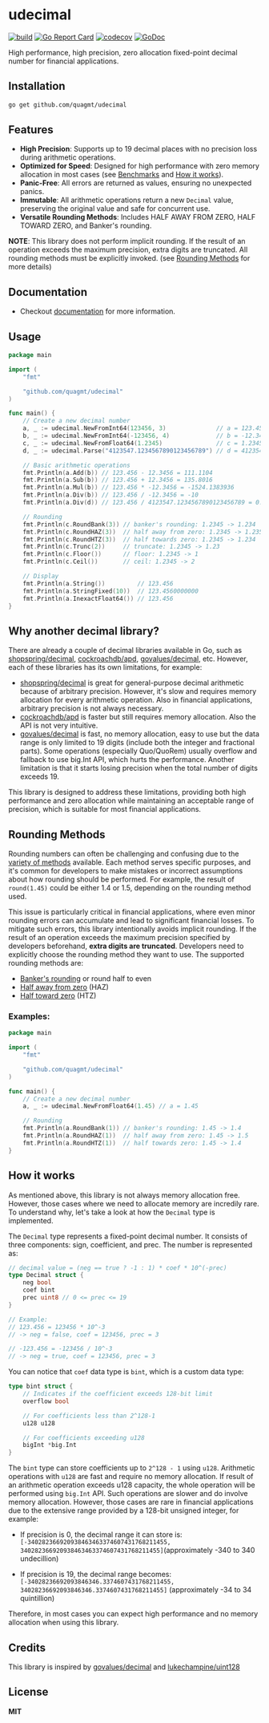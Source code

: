 # udecimal

[![build](https://github.com/quagmt/udecimal/actions/workflows/ci.yaml/badge.svg)](https://github.com/quagmt/udecimal/actions/workflows/ci.yaml)
[![Go Report Card](https://goreportcard.com/badge/github.com/quagmt/udecimal)](https://goreportcard.com/report/github.com/quagmt/udecimal)
[![codecov](https://codecov.io/gh/quagmt/udecimal/graph/badge.svg?token=662ET843EZ)](https://codecov.io/gh/quagmt/udecimal)
[![GoDoc](https://pkg.go.dev/badge/github.com/quagmt/udecimal)](https://pkg.go.dev/github.com/quagmt/udecimal)

High performance, high precision, zero allocation fixed-point decimal number for financial applications.

## Installation

```sh
go get github.com/quagmt/udecimal
```

## Features

- **High Precision**: Supports up to 19 decimal places with no precision loss during arithmetic operations.
- **Optimized for Speed**: Designed for high performance with zero memory allocation in most cases (see [Benchmarks](benchmarks/README.md) and [How it works](#how-it-works)).
- **Panic-Free**: All errors are returned as values, ensuring no unexpected panics.
- **Immutable**: All arithmetic operations return a new `Decimal` value, preserving the original value and safe for concurrent use.
- **Versatile Rounding Methods**: Includes HALF AWAY FROM ZERO, HALF TOWARD ZERO, and Banker's rounding.
  <br/>

**NOTE**: This library does not perform implicit rounding. If the result of an operation exceeds the maximum precision, extra digits are truncated. All rounding methods must be explicitly invoked. (see [Rounding Methods](#rounding-methods) for more details)

## Documentation

- Checkout [documentation](https://pkg.go.dev/github.com/quagmt/udecimal) for more information.

## Usage

```go
package main

import (
	"fmt"

	"github.com/quagmt/udecimal"
)

func main() {
	// Create a new decimal number
	a, _ := udecimal.NewFromInt64(123456, 3)              // a = 123.456
	b, _ := udecimal.NewFromInt64(-123456, 4)             // b = -12.3456
	c, _ := udecimal.NewFromFloat64(1.2345)               // c = 1.2345
	d, _ := udecimal.Parse("4123547.1234567890123456789") // d = 4123547.1234567890123456789

	// Basic arithmetic operations
	fmt.Println(a.Add(b)) // 123.456 - 12.3456 = 111.1104
	fmt.Println(a.Sub(b)) // 123.456 + 12.3456 = 135.8016
	fmt.Println(a.Mul(b)) // 123.456 * -12.3456 = -1524.1383936
	fmt.Println(a.Div(b)) // 123.456 / -12.3456 = -10
	fmt.Println(a.Div(d)) // 123.456 / 4123547.1234567890123456789 = 0.0000299392722585176

	// Rounding
	fmt.Println(c.RoundBank(3)) // banker's rounding: 1.2345 -> 1.234
	fmt.Println(c.RoundHAZ(3))  // half away from zero: 1.2345 -> 1.235
	fmt.Println(c.RoundHTZ(3))  // half towards zero: 1.2345 -> 1.234
	fmt.Println(c.Trunc(2))     // truncate: 1.2345 -> 1.23
	fmt.Println(c.Floor())      // floor: 1.2345 -> 1
	fmt.Println(c.Ceil())       // ceil: 1.2345 -> 2

	// Display
	fmt.Println(a.String())         // 123.456
	fmt.Println(a.StringFixed(10))  // 123.4560000000
	fmt.Println(a.InexactFloat64()) // 123.456
}
```

## Why another decimal library?

There are already a couple of decimal libraries available in Go, such as [shopspring/decimal](https://github.com/shopspring/decimal), [cockroachdb/apd](https://github.com/cockroachdb/apd), [govalues/decimal](https://github.com/govalues/decimal), etc. However, each of these libraries has its own limitations, for example:

- [shopspring/decimal](https://github.com/shopspring/decimal) is great for general-purpose decimal arithmetic because of arbitrary precision. However, it's slow and requires memory allocation for every arithmetic operation. Also in financial applications, arbitrary precision is not always necessary.
- [cockroachdb/apd](https://github.com/cockroachdb/apd) is faster but still requires memory allocation. Also the API is not very intuitive.
- [govalues/decimal](https://github.com/govalues/decimal) is fast, no memory allocation, easy to use but the data range is only limited to 19 digits (include both the integer and fractional parts). Some operations (especially Quo/QuoRem) usually overflow and fallback to use big.Int API, which hurts the performance. Another limitation is that it starts losing precision when the total number of digits exceeds 19.

This library is designed to address these limitations, providing both high performance and zero allocation while maintaining an acceptable range of precision, which is suitable for most financial applications.

## Rounding Methods

Rounding numbers can often be challenging and confusing due to the [variety of methods](https://www.mathsisfun.com/numbers/rounding-methods.html) available. Each method serves specific purposes, and it's common for developers to make mistakes or incorrect assumptions about how rounding should be performed. For example, the result of `round(1.45)` could be either 1.4 or 1.5, depending on the rounding method used.

This issue is particularly critical in financial applications, where even minor rounding errors can accumulate and lead to significant financial losses. To mitigate such errors, this library intentionally avoids implicit rounding. If the result of an operation exceeds the maximum precision specified by developers beforehand, **extra digits are truncated**. Developers need to explicitly choose the rounding method they want to use. The supported rounding methods are:

- [Banker's rounding](https://en.wikipedia.org/wiki/Rounding#Rounding_half_to_even) or round half to even
- [Half away from zero](https://en.wikipedia.org/wiki/Rounding#Rounding_half_away_from_zero) (HAZ)
- [Half toward zero](https://en.wikipedia.org/wiki/Rounding#Rounding_half_toward_zero) (HTZ)

### Examples:

```go
package main

import (
	"fmt"

	"github.com/quagmt/udecimal"
)

func main() {
	// Create a new decimal number
	a, _ := udecimal.NewFromFloat64(1.45) // a = 1.45

	// Rounding
	fmt.Println(a.RoundBank(1)) // banker's rounding: 1.45 -> 1.4
	fmt.Println(a.RoundHAZ(1))  // half away from zero: 1.45 -> 1.5
	fmt.Println(a.RoundHTZ(1))  // half towards zero: 1.45 -> 1.4
}
```

## How it works

As mentioned above, this library is not always memory allocation free. However, those cases where we need to allocate memory are incredily rare. To understand why, let's take a look at how the `Decimal` type is implemented.

The `Decimal` type represents a fixed-point decimal number. It consists of three components: sign, coefficient, and prec. The number is represented as:

```go
// decimal value = (neg == true ? -1 : 1) * coef * 10^(-prec)
type Decimal struct {
	neg bool
	coef bint
	prec uint8 // 0 <= prec <= 19
}

// Example:
// 123.456 = 123456 * 10^-3
// -> neg = false, coef = 123456, prec = 3

// -123.456 = -123456 / 10^-3
// -> neg = true, coef = 123456, prec = 3
```

You can notice that `coef` data type is `bint`, which is a custom data type:

```go
type bint struct {
	// Indicates if the coefficient exceeds 128-bit limit
	overflow bool

	// For coefficients less than 2^128-1
	u128 u128

	// For coefficients exceeding u128
	bigInt *big.Int
}
```

The `bint` type can store coefficients up to `2^128 - 1` using `u128`. Arithmetic operations with `u128` are fast and require no memory allocation. If result of an arithmetic operation exceeds u128 capacity, the whole operation will be performed using `big.Int` API. Such operations are slower and do involve memory allocation. However, those cases are rare in financial applications due to the extensive range provided by a 128-bit unsigned integer, for example:

- If precision is 0, the decimal range it can store is:
  `[-340282366920938463463374607431768211455, 340282366920938463463374607431768211455]`(approximately -340 to 340 undecillion)

- If precision is 19, the decimal range becomes:
  `[-34028236692093846346.3374607431768211455, 34028236692093846346.3374607431768211455]` (approximately -34 to 34 quintillion)

Therefore, in most cases you can expect high performance and no memory allocation when using this library.

## Credits

This library is inspired by [govalues/decimal](https://github.com/govalues/decimal) and [lukechampine/uint128](https://github.com/lukechampine/uint128)

## License

**MIT**

